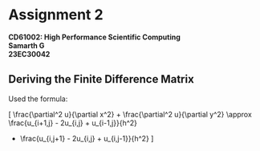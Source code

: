 # Assignment 2
**CD61002: High Performance Scientific Computing**  
**Samarth G**  
**23EC30042**   

## Deriving the Finite Difference Matrix

Used the formula:

\[
\frac{\partial^2 u}{\partial x^2} + \frac{\partial^2 u}{\partial y^2} 
\approx \frac{u_{i+1,j} - 2u_{i,j} + u_{i-1,j}}{h^2} 
+ \frac{u_{i,j+1} - 2u_{i,j} + u_{i,j-1}}{h^2}
\]
